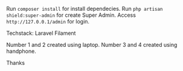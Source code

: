 Run ```composer install``` for install dependecies.
Run ```php artisan shield:super-admin``` for create Super Admin.
Access ```http://127.0.0.1/admin``` for login.

Techstack: Laravel Filament

Number 1 and 2 created using laptop.
Number 3 and 4 created using handphone.

Thanks

